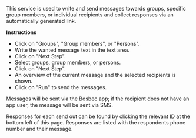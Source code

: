 This service is used to write and send messages towards groups, specific group members, or individual recipients and collect responses via an automatically generated link.

**Instructions**

* Click on "Groups", "Group members", or "Persons".
* Write the wanted message text in the text area.
* Click on "Next Step".
* Select groups, group members, or persons.
* Click on "Next Step".
* An overview of the current message and the selected recipients is shown.
* Click on "Run" to send the messages.

Messages will be sent via the Bosbec app; if the recipient does not have an app user, the message will be sent via SMS.

Responses for each send out can be found by clicking the relevant ID at the bottom left of this page. Responses are listed with the respondents phone number and their message.
